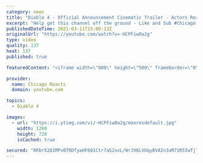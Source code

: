 ```yaml
---
category: news
title: "Diablo 4 - Official Announcement Cinematic Trailer - Actors React"
excerpt: "Help get this channel off the ground - Like and Sub #Chicago #Blind #React."
publishedDateTime: 2021-03-11T15:00:13Z
originalUrl: "https://youtube.com/watch?v=-HCPFiw0a2g"
type: video
quality: 137
heat: 137
published: true

featuredContent: "<iframe width=\"800\" height=\"500\" frameborder=\"0\" src=\"https://www.youtube.com/embed/-HCPFiw0a2g\" allow=\"accelerometer; autoplay; encrypted-media; gyroscope; picture-in-picture\" allowfullscreen></iframe>"

provider:
  name: Chicago Reacts
  domain: youtube.com

topics:
  - Diablo 4

images:
  - url: "https://i.ytimg.com/vi/-HCPFiw0a2g/maxresdefault.jpg"
    width: 1280
    height: 720
    isCached: true

secured: "KRbrX2Q1MPv0TRDfyaHF6Q1Ctr7a52xxL/WrJ96LVOqyBVAIn3aM71R5IwTjlh+f3c9GJTSxwy1hh2UQZzR+XeOGvPeOiJIn5k8fb9iqQRJgwo8aWsq3ImMMU0bFjjK1FRbo++OoKW1h+IbkQZiWYHfQhW5QotFoyv8RU3sspJqdgcG7WndoloQiby+VaCZ9FVfYj30rM+MhzYr6cJuOrEV2z7jK9NWZbMwUto2mL9uGLgtjJYKJ5oshcu1Fdv0nfaH70XFtXlhgpdcMoyvOrBMaiEHgtf/ILL9M4/nVtpyQ42cuLP96JyskhVa80hnsk72wiczEtZnH505SKw/k1s7Bxh7DU0dg4lQ82t+9U7gC2fZGvBoVC92dY8rukj7Uww4eDdmX+KrTnbj1vfyTWCiwybZe5aMoHqjezuQGTwIRuBP+tUHFZqsp6C2f8SNI;ZZIL+7l/adbVvPK7Xj1SYA=="
---
```


